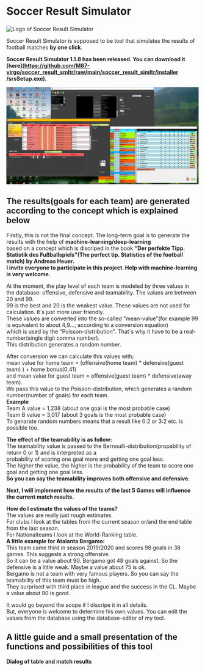 # Soccer Result Simulator

<img src="https://github.com/M87-virgo/soccer_result_smltr/blob/main/misc_icons/appIcon.ico" align="center"
     alt="Logo of Soccer Result Simulator" width="128" height="128">
     
Soccer Result Simulator is supposed to be tool that simulates the results of football matches **by one click**.  

**Soccer Result Simulator 1.1.8 has been released. You can download it [here](https://github.com/M87-virgo/soccer_result_smltr/raw/main/soccer_result_simltr/installer                                   /srsSetup.exe).**  

<img src="https://github.com/M87-virgo/soccer_result_smltr/blob/main/misc_icons/Neuer%20Ordner/Soccer%20Result%20Simulator.jpg" alt="Example 1" width="1024">


## The results(goals for each team) are generated according to the concept which is explained below  
Firstly, this is not the final concept. The long-term goal is to generate the results with the help of **machine-learning/deep-learning**  
based on a concept which is discriped in the book **"Der perfekte Tipp. Statistik des Fußballspiels"(The perfect tip. Statistics of the football match) by Andreas Heuer.**  
**I invite everyone to participate in this project. Help with machine-learning is very welcome.**

At the moment, the play level of each team is modeled by three values in the database: offensive, defensive and teamability. 
The values are between 20 and 99.  
99 is the best and 20 is the weakest value. These values are not used for calculation. It´s just more user friendly.  
These values are converted into the so-called "mean-value"(for example 99 is equivalent to about 4,9...; according to a conversion equation)  
which is used by the "Poisson-distribution". That´s why it have to be a real-number(single digit comma number).    
This distribution generates a random number.  

After conversion we can calculate this values with;  
mean value for home team = (offensive(home team) * defensive(guest team) ) + home bonus(0,41)  
and mean value for guest team = offensive(guest team) * defensive(away team).  
We pass this value to the Poisson-distribution, which generates a random number(number of goals) for each team.  
**Example**  
Team A value = 1,238 (about one goal is the most probable case)  
Team B value = 3,017 (about 3 goals is the most probable case)  
To genarate random numbers means that a result like 0:2 or 3:2 etc. is possible too.  

**The effect of the teamability is as follow:**  
The teamability value is passed to the Bernoulli-distribution(propability of return 0 or 1) and is interpreted as a   
probability of scoring one goal more and getting one goal less.  
The higher the value, the higher is the probability of the team to score one goal and getting one goal less.   
**So you can say the teamability improves both offensive and defensive.**  

**Next, I will implement how the results of the last 5 Games will influence the current match results.**   

**How do I estimate the values of the teams?**  
The values are really just rough estimates.  
For clubs I look at the tables from the current season or/and the end table from the last season.   
For Nationalteams I look at the World-Ranking table.   
**A little example for Atalanta Bergamo:**  
This team came third in season 2019/2020 and scores 98 goals in 38 games. This suggests a strong offensive.  
So it can be a value about 90. Bergamo got 48 goals against. So the defensive is a little weak. Maybe a value about 75 is ok.  
Bergamo is not a team with very famous players. So you can say the teamability of this team must be high.   
They surprised with third place in league and the success in the CL. Maybe a value about 90 is good.  

It would go beyond the scope if I discripe it in all details.  
But, everyone is welcome to determine his own values. You can edit the values from the database using the database-editor of my tool.  



## A little guide and a small presentation of the functions and possibilities of this tool  
**Dialog of table and match results**  
